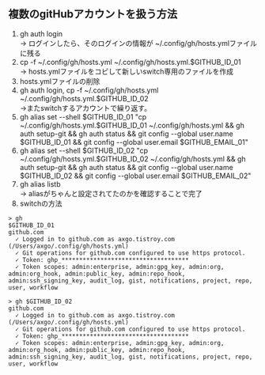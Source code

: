 ## 複数のgitHubアカウントを扱う方法

1. gh auth login <br>
-> ログインしたら、そのログインの情報が ~/.config/gh/hosts.ymlファイルに残る
2. cp -f ~/.config/gh/hosts.yml ~/.config/gh/hosts.yml.$GITHUB_ID_01<br>
-> hosts.ymlファイルをコピして新しいswitch専用のファイルを作成
3. hosts.ymlファイルの削除
4. gh auth login, cp -f ~/.config/gh/hosts.yml ~/.config/gh/hosts.yml.$GITHUB_ID_02<br>
->またswitchするアカウントで繰り返す。
5. gh alias set --shell $GITHUB_ID_01 "cp ~/.config/gh/hosts.yml.$GITHUB_ID_01 ~/.config/gh/hosts.yml && gh auth setup-git && gh auth status && git config --global user.name $GITHUB_ID_01 && git config --global user.email $GITHUB_EMAIL_01"
6. gh alias set --shell $GITHUB_ID_02 "cp ~/.config/gh/hosts.yml.$GITHUB_ID_02 ~/.config/gh/hosts.yml && gh auth setup-git && gh auth status && git config --global user.name $GITHUB_ID_02 && git config --global user.email $GITHUB_EMAIL_02"
7. gh alias listb<br>
-> aliasがちゃんと設定されてたのかを確認することで完了
8. switchの方法
```
> gh $GITHUB_ID_01                                                        
github.com
  ✓ Logged in to github.com as axgo.tistroy.com (/Users/axgo/.config/gh/hosts.yml)
  ✓ Git operations for github.com configured to use https protocol.
  ✓ Token: ghp_************************************
  ✓ Token scopes: admin:enterprise, admin:gpg_key, admin:org, admin:org_hook, admin:public_key, admin:repo_hook, admin:ssh_signing_key, audit_log, gist, notifications, project, repo, user, workflow

> gh $GITHUB_ID_02                                      
github.com
  ✓ Logged in to github.com as axgo.tistroy.com (/Users/axgo/.config/gh/hosts.yml)
  ✓ Git operations for github.com configured to use https protocol.
  ✓ Token: ghp_************************************
  ✓ Token scopes: admin:enterprise, admin:gpg_key, admin:org, admin:org_hook, admin:public_key, admin:repo_hook, admin:ssh_signing_key, audit_log, gist, notifications, project, repo, user, workflow
```